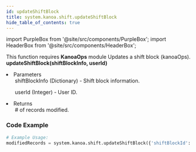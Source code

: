 ```yaml
---
id: updateShiftBlock
title: system.kanoa.shift.updateShiftBlock
hide_table_of_contents: true
---
```


import PurpleBox from '@site/src/components/PurpleBox';
import HeaderBox from '@site/src/components/HeaderBox';

<PurpleBox>This function requires <b>KanoaOps</b> module</PurpleBox>
<HeaderBox header="Description">Updates a shift block (kanoaOps).</HeaderBox>
<HeaderBox header="Syntax">
    <b>updateShiftBlock(shiftBlockInfo, userId)</b>
    <li>Parameters <br />
        <ul>shiftBlockInfo (Dictionary) - Shift block information.</ul>
        <ul>userId (Integer) - User ID.</ul>
    </li>
    <li>Returns <br />
        <ul># of records modified.</ul>
    </li>
</HeaderBox>

### Code Example

```python
# Example Usage:
modifiedRecords = system.kanoa.shift.updateShiftBlock({'shiftBlockId': 1, 'shiftId': 2, 'startDate': newDate, 'endDate': newDate, 'rruleStr': 'FREQ=WEEKLY;COUNT=10'}, 123)

